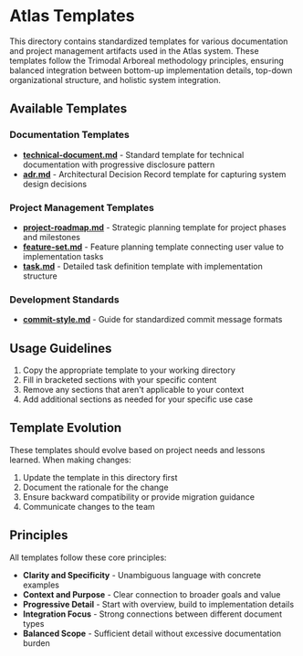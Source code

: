 # Atlas Templates

This directory contains standardized templates for various documentation and project management artifacts used in the Atlas system. These templates follow the Trimodal Arboreal methodology principles, ensuring balanced integration between bottom-up implementation details, top-down organizational structure, and holistic system integration.

## Available Templates

### Documentation Templates

- **[technical-document.md](technical-document.md)** - Standard template for technical documentation with progressive disclosure pattern
- **[adr.md](adr.md)** - Architectural Decision Record template for capturing system design decisions

### Project Management Templates

- **[project-roadmap.md](project-roadmap.md)** - Strategic planning template for project phases and milestones
- **[feature-set.md](feature-set.md)** - Feature planning template connecting user value to implementation tasks
- **[task.md](task.md)** - Detailed task definition template with implementation structure

### Development Standards

- **[commit-style.md](commit-style.md)** - Guide for standardized commit message formats

## Usage Guidelines

1. Copy the appropriate template to your working directory
2. Fill in bracketed sections with your specific content
3. Remove any sections that aren't applicable to your context
4. Add additional sections as needed for your specific use case

## Template Evolution

These templates should evolve based on project needs and lessons learned. When making changes:

1. Update the template in this directory first
2. Document the rationale for the change
3. Ensure backward compatibility or provide migration guidance
4. Communicate changes to the team

## Principles

All templates follow these core principles:

- **Clarity and Specificity** - Unambiguous language with concrete examples
- **Context and Purpose** - Clear connection to broader goals and value
- **Progressive Detail** - Start with overview, build to implementation details
- **Integration Focus** - Strong connections between different document types
- **Balanced Scope** - Sufficient detail without excessive documentation burden